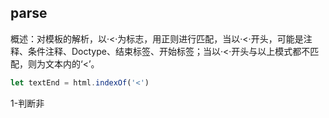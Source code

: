 ## **parse**

概述：对模板的解析，以·<·为标志，用正则进行匹配，当以·<·开头，可能是注释、条件注释、Doctype、结束标签、开始标签；当以·<·开头与以上模式都不匹配，则为文本内的‘<’。

```javascript
let textEnd = html.indexOf('<')
```

1-判断非<script> / <style>标签

​	以 ‘<’ 开头的 可能是 ：

​		 注释  ：    <!-- 。。。 -->

​		 开始标签 ： <div>

​		 闭合标签 :  </div>

​		 doctype  : <!DOCTYPE HTML>

       条件注释 : 
          <![IE]>
            <link rel="stylesheet" type="text/css" href="all-ie-only.css" />
          <![endif]>
①普通注释：

​	对于普通的注释，通过配置（shouldKeepComment）决定是否保存，保存的话，创建一个type为3的注释节点

```
const child = {
          type: 3,
          text,
          isComment: true
        }
将child 放入currentParent中;
```

②条件注释：

​	直接 advance(commentEnd + 3) 截取掉

 ③ Doctype：

 	直接 doctypeMatch[0].length 截取掉

 ④闭合标签：

​		获取tagName， 在 stack 中从后向前找到对应的tag，

​		stack中后续的tag属于未正确闭合的标签,非生产环境会告警，然后运行闭合钩子进行闭合

​		更新lastTag = stack[stack.length-1].tag 

​		如果找不到对应的tag的话，可能是 </br>  / </p> 标签

​		- 对于标签</br> </p> 进行特殊处理，</br>变成<br>            <p>会自动补全。

⑤ 开始标签:

​		创建 match对象存放数据

```
parseStartTag:
    const match = {
            tagName: start[1],
            attrs: [],
            start: index
          }
循环进行属性解析,将解析结果放入match.attrs,直到匹配到《开始标签的结束》

handleStartTag:

处理match中的attrs解析结果,设置为{name:'class',value:'color'}，key/value形式
如果非闭合，将当前节点入栈,更新lastTag属性；stack.push(match);lastTag = tagName;
如果是自闭合标签，调用钩子函数start，创建节点，更新currentParent，将节点入栈
```

⑥文本：

​	如果textEnd>=0,又不是开始标签 / 闭合标签 / 注释 / 条件注释，必定是文本，直接循环匹配，直到遇到

开始标签 / 闭合标签 / 注释 / 条件注释；最后获取文本的长度截取字符串：text = html.substring(0, textEnd)；

对于文本分为两种（1-有分隔符的动态文本；2-纯文本）==：

​	1-将解析出的动态字符和普通字符进行拼接输出：' _s(${exp}) ' + 'text' + ' _s(${exp})' ,并输出绑定的数据

【{'@binding' : exp},{'@binding' : exp}】

**总结:	parse 过程大体步骤就是这些 ，细节继续分析**

```javascript
解析需要的数据:
{
    stack:[],            //建立一个stack维持父子关系
    preserveWhitespace,
    whitespaceOption, //
    root,           	//记录根节点
    currentParent,  	//记录父节点
    inVPre:false,   	//标签如果有 v-pre 属性， inVPre 为 true
    inPre:false     	//标签是 pre inPre 为 true
}
```

**<u>1- 开始标签</u>**

   	处理开始标签，包括（1-对开始标签中的属性进行处理，变成key：value形式； 2-判断当前标签是否是自闭合标签或者是闭合标签‘<div/>’,然后根据标签状态维护栈 ；3-运行开始标签的钩子函数）

1.1 开始标签的钩子函数 start

1. 定义ns 属性；ns 属性 只有svg | math 标签才返回ns 其他标签只有是 svg | math 的子节点 才会继承 ns

2. 新建节点 createASTElement

   ```javascript
   {
       type:1,
       tag,
       attrsList:attrs,             //稍微处理后的 [{name:key,value:value}] 属性和值对应
       attrsMap:makeAttrsMap(attrs),//处理成{key:value}
       rawAttrsMap: {},             
                     //[key ：{name:key,value:value}] 属性名称与属性对象之间的对应关系
       parent: parent,              // 父节点              
       children: []
   }
   ```

3. 对节点进行前置转换 preTransforms  【后续三个解析一起分析】

 4. 解析 v-pre 指令

    当  inVPre 为false 且当前标签有 v-pre指令时  inVPre为 true，并为节点添加pre属性(el.pre = true)

    v-pre作用是显示最原始的标签

 5. 解析<pre>标签

    当前标签是 pre 的话， inPre为 true

 6. 当 inVPre  为 true 时 在v-pre 指令内 用 processRawAttrs（el）处理节点

    processRawAttrs 会将 attrList 属性都 复制到 attrs 上 【 -将属性保存成 **特性** -对应的值经过JSON.stringify转换】, 没有属性并且不是 v-pre 指令的话，认为 节点是简单节点(el.plain = true)

 7. 当 inVPre  为false, 而且当前节点 未被处理（processed = false）会对节点进行正常分析

 8. ```javascript
    processFor(element) 解析节点的 v-for 属性,为节点el添加关于v-for的属性描述
    
    v-for = "(item, index) in array" ->  {for:array,alias:item,iterator1:index}
    v-fro = "item in array"          ->  {for:array,alias:item}
    
    ## 最后删除 attrsList 中的 v-for 属性
    ```

 9. ```javascript
    processIf(element);解析节点的 v-if 属性, 为节点el添加关于v-if的属性描述
    //v-if
    el.if = exp //if表达式
    el.ifConditions = [{exp:exp,block:el}]
    //v-else
    el.else = true
    //v-else-if
    el.elseif = exp //v-else-if的表达式
    
    ## 最后删除 attrsList 中的 v-if / v-else / v-else-if 属性
    ```

 10. ```javascript
     processOnce(element);解析节点的 v-once 属性，为节点添加关于v-once 的属性描述
     
     el.once = true
     ## 最后删除 attrsList 中的 v-once 属性
     ```

 11. 确认根节点 root及验证根节点是否符合规定 【1- 非slot，template；2-无 v-for 指令】

 12. 当解析完这些属性后，判断当前标签是否闭合

     ```javascript
     1-标签闭合分两种，一种是一元标签,开始标签结束就自动闭合，另外一种是自闭合标签 </div>
     2-根据标签是否闭合，来维护stack,currentParent，确定节点间的关系
        - 当前标签不闭合的话，就入栈，赋值currentParent
        - 当前标签闭合就运行closeElement(el)闭合标签钩子函数
     ```

**2-*闭合标签***

1. 移除当前节点下的空的子节点（type:3,text:' '）[空的文本节点]  ？？？

2. 当前节点不是 v-pre 的下级节点且当前节点未被处理，用processElement处理当前节点

3. ```javascript
   # processElement(el)
   
   1-processKey //解析标签中的 :key="key1"  |  key="key1"  属性，为节点添加key属性
   ** 动态:key,可能会有过滤器(:key="key1 | filter1"),
       所以通过 parseFilters 解析动态:key对应的表达式，然后返回解析结果。
       ## parseFilters本页最下面解析【过滤器最后面单独解析】
   ** 静态key,返回 JSON.stringify(key1)
   -- template标签上不能加key
   -- 在v-for节点 不能使用 index 作为key 在 <transition-group> 子节点上
   
   为节点添加key属性(el.key = exp)
   
   2-el.plain = (!element.key &&!element.scopedSlots &&!element.attrsList.length);
   **在删除结构属性后，确认当前节点是否是普通节点
       
   3-processRef  //解析标签中的 :ref="ref1" | ref="ref1" 属性，为节点添加ref属性
   ** ref和 key的解析类似,但是没有 template 限制，v-for那些限制
   
   为节点添加ref属性(el.ref = ref)
   为节点添加ref属性(el.refInFor = checkInFor(el)) //确认当前节点是否属于v-for节点的下级节点
   
   
   4-processSlotContent //  为节点添加slotScope属性(el.slotScope = 'scope')
   ** <template scope = "scope1"> 
       scope只可用于template标签 // 2.5后已被废弃 使用slot-scope
   ** <template slot-scope="scope"> //2.6后被废弃 使用 v-slot
   ** <div slot="header"> //指定插槽插入内容
       -静态slot
       	slot没有对应属性的话是默认插槽，el.slotTarget = '"default"',
       	有对应属性的话是指定插槽，el.slotTarget = '"header"'
   	-动态slot
   		el.slotTargetDynamic = true /false 标记插槽名称是否是动态的
       -非作用域插槽的话将slot添加到attrs属性中
   
   ** v-slot 可以在template标签用，也可以直接在组件标签中用
   	-template 标签
   		v-slot:slotName = 'scope'     |||   v-slot:[slotName] = 'scope'
   		el.slotTarget = slotName
   		el.slotTargetDynamic = dynamic  // 插槽是否是动态插槽
           el.slotScope = 'scope' | "_empty_"
   	-component 组件
       	v-slot:slotName = 'scope'     |||   v-slot:[slotName] = 'scope'
       	el.scopedSlots ={   //组件的scopedSlots属性
               slotName:{
                   type:1,
                   tag:'template',
                   attrsList:[],
                   attrsMap:{},
                   rawAttrsMap:{},
               	parent:el,
                   children:[],//存放组件下的节点(el.children)【没有slotScope属性】
                   slotTarget:'slotName',
                   slotTargetDynamic:dynamic   //插槽是否是动态插槽
                   slotScope:'scope' | "_empty_"
               }
           }
   		在将el(组件)中的 children 都放到 scopedSlots.slotName.children后,删除el.children
   		el.plain = false
       	
   
   
   5-processSlotOutlet   <slot :name="header"> | <slot name="header">
   ** 解析slot标签，为节点添加el.slotName = exp
   
   6-processComponent  解析 <tag :is="component"> </tag>
   ** 有 :is="component" 属性
   	el.component = exp
   ** 有 inline-template 属性
   	el.inlineTemplate = true
   
   7-transforms 转换##【最后面单独解析】
   
   8-processAttrs 解析 标签上的属性: ##【最后面单独解析】
   	v-bind ->	:name.sync = 'value' | v-bind:value.sync = 'value'
   	v-on   ->	@click='handle' | v-on:click.prevent = 'handle'
   ```

 4. 拦截判断(!stack.length && element !== root)

    ```javascript
    	当满足上述条件时，证明根节点属于(v-if控制的节点),且当前节点应该是v-else /v-else-if
    将当前节点放入根节点 root 的 ifCondition 属性中{exp:element.elseif,block:element}
    ```

 5. 当有currentParent属性时，

    ```javascript
    ** 当前节点有elseif | else 属性时，在父级上的children属性中从后向前找到节点(type ===1),当找到文本节点时会给出提示(if /else / elseif 中间的文本节点会被忽略)，当找到其他节点(没有if属性)会进行告警
    (if / eles / elseif 中间不让有其他节点[非if/ else / elseif ])
    **当前节点没有else / elseif属性,整明当前节点与前一个节点没甚麽关系,然后如果当前节点是作用域插槽,将当前节点保存到currentParent节点上的scopeSlots[name]属性中，以便v-else(-if)能找到？？？？？？？
    **将当前节点保存到currentParent的children属性中,当前节点保存parent[互相引用]
    ```

 6. 将当前标签的children属性中的节点带slotScope属性的都过滤掉  ？？？？？？为甚麽

 7. 清除空节点({type:3,text:' '})

 8. 如果当前节点有pre属性，证明当前节点带有v-pre指令，关闭节点，改变 inVPre = false；

    如果当前节点是pre节点，也同样整明 pre 节点要关闭了 inPre = false

 9. 最后运行后置转换postTransforms 【前置转换 | 转换 |后置转换 一起解析，在最后】

3-***文本***

1. 静态文本

   ```javascript
   建立一个静态文本节点
   {
       type:3,
       text:text,
   }
   ```

2. 动态文本

   ```javascript
   best{{Vue}} and {{javascript}}
   {
       type: 2,
       expression: 'best' + '_s(Vue)' +' and' +'_s(javascript)',
       tokens: [{ '@binding': exp },{ '@binding': exp2 }],
       text: 'best{{Vue}} and {{javascript}}'
   }
   ```

4-***注释类***

```
建立一个注释类节点
{
    type: 3,
    text: text,
    isComment:true
}
```

5-***公用部分解析***

**parseFilters**

------

```javascript
过滤器用于一些绑定的属性(:ref | :key | {{ | }} ....)中
expression为表达式，
inSingle:在单引号中''
inDouble:在双引号中""
inTemplateString:在字符串模板中 ``
inRegex:在正则表达式里 //
curly:记录当前字符大括号的层级,0代表没在大括号。
square:记录当前字符中括号的层级,0代表没在中括号。
paren:记录当前字符小括号的层级,0代表没在小括号。
lastFilterIndex:
filters:[] //保存过滤器

1-在表达式中以 | 为分界线, 第一个 | 前面的属于表达式,之后的分隔符|将过滤函数分割，但是单引号，双引号，模板字符串，三种括号还有 / 都会干扰分隔符的作用，同样 || 也会是另外一种运算符。 

2-基于以上的限制条件，过滤器解析函数，也就出来了。

3-对于字符串逐字符解析，遇到双引号，单引号，模板字符串，正则[/前的非空字符不能满足 /[\w).+\-_$\]]/ ]？？？,会进行标记true，遇到三种括号也会记录+1，当对应括号闭合时对应记录会-1，当 | 不在单引号,双引号,模板字符串,正则,括号内时，并且不是或(||)字符时，才会被认定为分隔符, 当遇到分隔符时,如果表达式expression为undifined时,证明遇到的是第一个分隔符,分隔符前面的是表达式,分隔符后面的是过滤器,记录expression和过滤器的位置(lastFilterIndex),继续解析,当遇到下一个 |(也就是第二个分隔符), 将两个分隔符之间的内容保存到filters,然后更新过滤器位置(lastFilterIndex),继续解析,直到表达式最后[这样全部的字符串就解析完成了]。

4-当解析完成字符串，但是没有expression，证明整个字符串全是expression，直接赋值
5-当解析完成,发现有expression,那么需要进行一次获取过滤器的操作(因为整个解析过滤器的过程都是遇到第二个分隔符才会取出过滤器,最后还需要确认当有过滤器存在时[lastFilterIndex!==0],
解析最后一个过滤器(lastFilterIndex 到 字符串的长度之间的字符串就是最后一个过滤器))
6-当所有的需要的数据都被解析出(expression,filters),需要对数据进行拼接

7-对于过滤器还分为两种情况(1-不带参数的:filter1,2-带参数的:filter2(arg1,arg2,arg3))
8-不带参数的过滤器
	直接return `_f("${filter1}")(${exp})`
9-带参数的过滤器
	return `_f("${filter1}")(${exp}, arg1, arg2, arg3)`
10-带多层过滤器的
	filters = [fiter1,filter2]  expression = exp
	最后对于过滤器进行嵌套
    let exp1 =  `_f("${filter1}")(${exp})`
    return `_f("${filter2}")(${exp1})`
```



**processAttrs**

------

注：processAttrs 是对属性中的指令进行处理:

	 处理 v- | @ | : 开头的指令 及它们的修饰符
	 - v-bind    v-on 
	 - v-model  和 其他自定义指令 
	 添加属性el.hasBindings

```javascript
** ---------------------v-bind-----------------
    
 ##<!-- 绑定一个 attribute -->
<img v-bind:src="imageSrc">   <img :src="imageSrc">

##<!-- 动态 attribute 名 (2.6.0+) -->
<button v-bind:[key]="value"></button>    <button :[key]="value"></button>

<!-- 内联字符串拼接 -->
<img :src="'/path/to/images/' + fileName">

##<!-- class 绑定 -->  在transformNode已被处理移除
<div :class="{ red: isRed }"></div>
<div :class="[classA, classB]"></div>
<div :class="[classA, { classB: isB, classC: isC }]">

##<!-- style 绑定 -->   在transformNode已被处理移除
<div :style="{ fontSize: size + 'px' }"></div>
<div :style="[styleObjectA, styleObjectB]"></div>

##<!-- 绑定一个全是 attribute 的对象 -->
<div v-bind="{ id: someProp, 'other-attr': otherProp }"></div>

##<!-- 通过 prop 修饰符绑定 DOM attribute -->
<div v-bind:text-content.prop="text"></div>

##<!-- prop 绑定。“prop”必须在 my-component 中声明。-->
<my-component :prop="someThing"></my-component>

##<!-- 通过 $props 将父组件的 props 一起传给子组件 -->【啥操作？？？？？？】
<child-component v-bind="$props"></child-component>

##<!-- XLink -->
<svg><a :xlink:special="foo"></a></svg>

############# 
根据 v-bind的语法，以及以前的处理(:class, :style已被处理) 我们需要考虑的情况就少了
只需要确定 v-bind 的描述属性-
name(v-bind绑定的属性名称): 
isDynamic(是否是动态属性?):
modifiers:{
       prop:
       camel:
       sync:   
          }      
1-如果有prop修饰符或者特定的需要添加为特性的属性,将属性添加到节点中的props里
el.props = [{name, value, dynamic:isDynamic }]
el.plain = false
不满足上述情况的话,根据name是否是动态的，添加属性到不同的地方
	-属性是动态的(isDynamic === true)
		el.dynamicAttrs = [{name, value, dynamic:true }]
	-属性是静态的(isDynamic === false)
		el.attrs = [{name, value, dynamic:false }]
2-如果有sync修饰符的话,对 name 添加事件，监听name的更新，对value进行解析以满足多种情况(obj.key | key | obj[key])

obj.key ->{
    exp:obj,
    key:"key"
}
value ->{
    exp:value,
    key:null
}
obj[key] ->{
    exp:obj,
    key:key
}
'obj' ->{  ？？？？？？？？？？？？？
    exp:'',
    key:''
}
'obj'[key] ->{  ？？？？？？？？？？？？？
    exp:'obj',
    key:key
}
当返回的 key为null 说明 value就是一个单纯的value不属于某一个object(没有.或者[]分割)
对于纯value return 'value = $event'
非纯value   return ("$set(" + (res.exp) + ", " + (res.key) + ", " + $event + ")")
addHandler函数 将 value 加入事件 event 中
addHandler(
    el,
    ("update:" + (camelize(name)))
    `value`
    null,
    false,
    warn,
    list[i]
)
el.event[("update:" + (camelize(name)))] = 'value = $event'
el.event[("update:" + (camelize(name)))] = 
    					("$set(" + (res.exp) + ", " + (res.key) + ", " + $event + ")")

** --------------------- v-on ------------------------------
<!-- 方法处理器 -->
<button v-on:click="doThis"></button>  <button @click="doThis"></button>

<!-- 动态事件 (2.6.0+) -->
<button v-on:[event]="doThis"></button>  <button @[event]="doThis"></button>

<!-- 内联语句 -->
<button v-on:click="doThat('hello', $event)"></button>

<!-- 停止冒泡 -->
<button @click.stop="doThis"></button>

<!-- 阻止默认行为 -->
<button @click.prevent="doThis"></button>

<!-- 阻止默认行为，没有表达式 -->
<form @submit.prevent></form>

<!--  串联修饰符 -->
<button @click.stop.prevent="doThis"></button>

<!-- 键修饰符，键别名 -->
<input @keyup.enter="onEnter">

<!-- 键修饰符，键代码 -->
<input @keyup.13="onEnter">

<!-- 点击回调只会触发一次 -->
<button v-on:click.once="doThis"></button>

<!-- 对象语法 (2.4.0+) -->
<button v-on="{ mousedown: doThis, mouseup: doThat }"></button>
在子组件上监听自定义事件 (当子组件触发“my-event”时将调用事件处理器)：

<my-component @my-event="handleThis"></my-component>

<!-- 内联语句 -->
<my-component @my-event="handleThis(123, $event)"></my-component>

<!-- 组件中的原生事件 -->
<my-component @click.native="onClick"></my-component>

###########
根据v-on的语法，我们同样需要获取
name       name
isDynamic  动态？
value      value

addHandler(el, name, value, modifiers, false, warn$2, list[i], isDynamic);
addHandler 处理事件【最下面分析】
############
对于其他指令 v-demo:foo.a.b="message"
也是同样的解析套路
name
isDynamic  对arg(foo.a.b)的描述 arg 是[..]类型 ? true : false 
arg:foo.a.b
value:"message"
addDirective(el, name, rawName, value, arg, isDynamic, modifiers, list[i]);
添加el.directives = [] 属性收集指令属性
el.directives = [{name,rawName, value, arg, isDynamic, modifiers}]
el.plain = false
###########
v-model='value'
checkForAliasModel(el, value):
value = el.alias ？？？？？？？
如果v-model绑定的值和本节点或者上级节点的alias属性相同，告警:
提倡使用 [{},{}], v-model绑定{}？？？？？？？？？？？？？？

##### 对于一些 非绑定 且未处理的属性
将这些属性添加到attrs中
name:'muted'属性,el.props=[{name:'muted',value:true}]    
```



**preTransforms**  

------

1-preTransforms 是对  input 标签的解析

```javascript
只对动态type进行置换:v-bind:type='type1'  :type='type1'  v-bind={type:'type1'}
对于 input 类型 checkbox / radio 进行特殊处理，其他的是一类处理，这样支持切换input类型,
ifConditionExtra:节点自身的if条件
el:{
    ifCondition:[
       {//checkbox
           exp:`(${typeBinding})==='checkbox'` + ifConditionExtra,
           block:branch0 [type是checkbox的节点]
       },
        {//radio
           exp:`(${typeBinding})==='radio'` + ifConditionExtra,
           block:branch1 [type是radio的节点]
       },
        {//其他类型
           exp:`(${typeBinding})==='其他'` + ifConditionExtra,
           block:branch1 [type是`其他`的节点]
       }
    ]
}    
```

**transforms**

------

transforms 转换分为两类(1-style 转换 ；2-class转换)

1-style转换

```javascript
1-静态 style

获取 attrsList 中的 style = "coler:res;size:12px" 中的value属性,对 style="{{...}}"告警
将value属性解析出(';'分割不同css,':'分割属性及属性值)
返回res = {color:'red',size:''12px}
el.staticStyle = JSON.stringify(res)

2-动态 style

el.styleBinding = parseFilters(value)  //一般没人过滤style吧？？？

## style 的generator

function genData (el: ASTElement): string {
  let data = ''
  if (el.staticStyle) {
    data += `staticStyle:${el.staticStyle},`
  }
  if (el.styleBinding) {
    data += `style:(${el.styleBinding}),`
  }
  return data
}
```

2-class转换

```javascript
1-静态class

获取 attrsList 中的 class = "cla1" 中的value 属性， 对class="{{clas}}"告警
el.staticClass = JSON.stringify(cla1)

2-动态class

el.classBinding = parseFilters(value)

## class的generator 
function genData (el: ASTElement): string {
  let data = ''
  if (el.staticClass) {
    data += `staticClass:${el.staticClass},`
  }
  if (el.classBinding) {
    data += `class:${el.classBinding},`
  }
  return data
}
```

**postTransforms** 

------



**addHandler**

------

将相关的事件加入节点中

```javascript
addHandler (
    el,                 节点
    name,               name
    value,              表达式 ??
    modifiers,          修饰符
    important,          提升？？？
    warn,
    range,              list[i]
    dynamic             动态？？？
  ) 
v-bind的修饰符:{
    prop
    camel
    sync
}
v-on的修饰符:{
    stop 
    prevent 
    capture 
    self 
    {keyCode | keyAlias} 
    native 
    once 
    left 
    right 
    middle 
    passive 
}
# warn-----
    passive 和 prevent (不能一起使用，prevent 会消除掉passive)
#---------
不同的修饰符会根据 dynamic 对 name 进行 变动
dynamic:true    动态的事件;
noDynamic:false 静态的事件;
right:{
    dynamic: name = "(" + name + ")==='click'?'contextmenu':(" + name + ")",
    noDynamic:name = 'contextmenu'
} delete modifiers.right

middle:{
    dynamic: name = "(" + name + ")==='click'?'mouseup':(" + name + ")",
    noDynamic:name = 'mouseup'
} delete modifiers.middle

capture:{
    dynamic: ("_p(" + name + ",\"" + "!" + "\")"),
    noDynamic: '!' + name
} delete modifiers.capture

once:{
    dynamic: ("_p(" + name + ",\"" + "~" + "\")"),
    noDynamic: '~' + name
} delete modifiers.once

passive:{
    dynamic: ("_p(" + name + ",\"" + "&" + "\")"),
    noDynamic: '&' + name
} delete modifiers.passive

native:{
    el.nativeEvents = {}  //原生事件
} delete modifiers.native
没有native修饰符的话{
    el.events = {}
}

未被处理的 modifiers:{
    stop
    prevent
    self
    {keyCode | keyAlias}
}
对于处理后的 value 及 modifiers,生成对应的事件
newHandler = {
    value:value,
    dynmic,
    start,
    end,
    modifiers, //剩余修饰符
}
最后将newHandler 放入 events / nativeEvents内:
important 控制事件放入的顺序
native 控制事件放入的位置:

函数:
events = modifiers.native ? el.nativeEvents : el.events
handlers = events[name]  //相同事件
handlers是数组:
important ? handlers.unshift(newHandler) : handlers.push(newHandler);
handlers是对象
events[name] = important ? [newHandler, handlers] : [handlers, newHandler];
handlers不存在:
events[name] = newHandler;

el.plain = false;
```



















